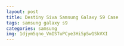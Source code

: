 ```yaml
---
layout: post
title: Destiny Siva Samsung Galaxy S9 Case
tags: samsung galaxy s9
categories: samsung
img: 1djym5qno_VmISTuPCye3Hi5p5w1SkVXI
---
```

